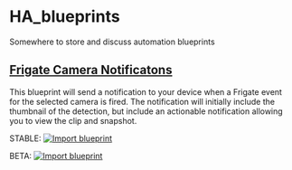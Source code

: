 # HA_blueprints
Somewhere to store and discuss automation blueprints

## [Frigate Camera Notificatons](https://github.com/SgtBatten/HA_blueprints/tree/main/Frigate_Camera_Notifications)

This blueprint will send a notification to your device when a Frigate event for the selected camera is fired. The notification will initially include the thumbnail of the detection, but include an actionable notification allowing you to view the clip and snapshot.

STABLE: [![Import blueprint](https://my.home-assistant.io/badges/blueprint_import.svg)](https://my.home-assistant.io/redirect/blueprint_import/?blueprint_url=https://raw.githubusercontent.com/SgtBatten/HA_blueprints/main/Frigate_Camera_Notifications/Stable.yaml)

BETA: [![Import blueprint](https://my.home-assistant.io/badges/blueprint_import.svg)](https://my.home-assistant.io/redirect/blueprint_import/?blueprint_url=https://raw.githubusercontent.com/SgtBatten/HA_blueprints/main/Frigate_Camera_Notifications/Beta.yaml)
